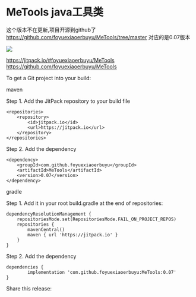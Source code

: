 # MeTools   java工具类

这个版本不在更新,项目开源到github了
https://github.com/foyuexiaoerbuyu/MeTools/tree/master
对应的是0.07版本

[![](https://jitpack.io/v/foyuexiaoerbuyu/MeTools.svg)](https://jitpack.io/#foyuexiaoerbuyu/MeTools)


https://jitpack.io/#foyuexiaoerbuyu/MeTools
https://github.com/foyuexiaoerbuyu/MeTools

To get a Git project into your build:

maven

Step 1. Add the JitPack repository to your build file

	<repositories>
		<repository>
		    <id>jitpack.io</id>
		    <url>https://jitpack.io</url>
		</repository>
	</repositories>
	
Step 2. Add the dependency

	<dependency>
	    <groupId>com.github.foyuexiaoerbuyu</groupId>
	    <artifactId>MeTools</artifactId>
	    <version>0.07</version>
	</dependency>
 
gradle

Step 1. Add it in your root build.gradle at the end of repositories:

	dependencyResolutionManagement {
		repositoriesMode.set(RepositoriesMode.FAIL_ON_PROJECT_REPOS)
		repositories {
			mavenCentral()
			maven { url 'https://jitpack.io' }
		}
	}
Step 2. Add the dependency

	dependencies {
	        implementation 'com.github.foyuexiaoerbuyu:MeTools:0.07'
	}
Share this release:
